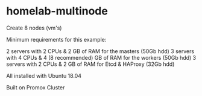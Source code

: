 # homelab-multinode
 
 Create 8 nodes (vm's)

 Minimum requirements for this example:

2 servers with 2 CPUs & 2 GB of RAM for the masters (50Gb hdd)
3 servers with 4 CPUs & 4 (8 recommended) GB of RAM for the workers (50Gb hdd)
3 servers with 2 CPUs & 2 GB of RAM for Etcd & HAProxy (32Gb hdd)

All installed with Ubuntu 18.04

Built on Promox Cluster



